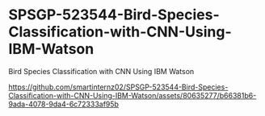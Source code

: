# SPSGP-523544-Bird-Species-Classification-with-CNN-Using-IBM-Watson
Bird Species Classification with CNN Using IBM Watson


https://github.com/smartinternz02/SPSGP-523544-Bird-Species-Classification-with-CNN-Using-IBM-Watson/assets/80635277/b66381b6-9ada-4078-9da4-6c72333af95b

